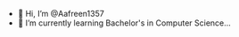 - 👋 Hi, I’m @Aafreen1357
- 🌱 I’m currently learning Bachelor's in Computer Science...

<!---
Aafreen1357/Aafreen1357 is a ✨ special ✨ repository because its `README.md` (this file) appears on your GitHub profile.
You can click the Preview link to take a look at your changes.
--->
